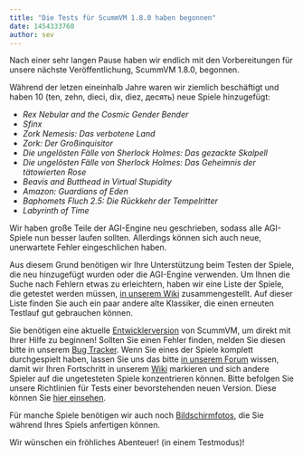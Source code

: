 ```yaml
---
title: "Die Tests für ScummVM 1.8.0 haben begonnen"
date: 1454333760
author: sev
---
```


Nach einer sehr langen Pause haben wir endlich mit den Vorbereitungen für unsere nächste Veröffentlichung, ScummVM 1.8.0, begonnen.

Während der letzen eineinhalb Jahre waren wir ziemlich beschäftigt und haben 10 (ten, zehn, dieci, dix, diez, десять) neue Spiele hinzugefügt:

*   *Rex Nebular and the Cosmic Gender Bender*
*   *Sfinx*
*   *Zork Nemesis: Das verbotene Land*
*   *Zork: Der Großinquisitor*
*   *Die ungelösten Fälle von Sherlock Holmes: Das gezackte Skalpell*
*   *Die ungelösten Fälle von Sherlock Holmes: Das Geheimnis der tätowierten Rose*
*   *Beavis and Butthead in Virtual Stupidity*
*   *Amazon: Guardians of Eden*
*   *Baphomets Fluch 2.5: Die Rückkehr der Tempelritter*
*   *Labyrinth of Time*

Wir haben große Teile der AGI-Engine neu geschrieben, sodass alle AGI-Spiele nun besser laufen sollten. Allerdings können sich auch neue, unerwartete Fehler eingeschlichen haben.

Aus diesem Grund benötigen wir Ihre Unterstützung beim Testen der Spiele, die neu hinzugefügt wurden oder die AGI-Engine verwenden. Um Ihnen die Suche nach Fehlern etwas zu erleichtern, haben wir eine Liste der Spiele, die getestet werden müssen, [in unserem Wiki](http://wiki.scummvm.org/index.php/Release_Testing/1.8.0) zusammengestellt. Auf dieser Liste finden Sie auch ein paar andere alte Klassiker, die einen erneuten Testlauf gut gebrauchen können.

Sie benötigen eine aktuelle [Entwicklerversion](/downloads/#daily) von ScummVM, um direkt mit Ihrer Hilfe zu beginnen! Sollten Sie einen Fehler finden, melden Sie diesen bitte in unserem [Bug Tracker](http://bugs.scummvm.org/). Wenn Sie eines der Spiele komplett durchgespielt haben, lassen Sie uns das bitte [in unserem Forum](http://forums.scummvm.org/viewtopic.php?t=14006) wissen, damit wir Ihren Fortschritt in unserem [Wiki](http://wiki.scummvm.org/index.php/Release_Testing/1.8.0) markieren und sich andere Spieler auf die ungetesteten Spiele konzentrieren können. Bitte befolgen Sie unsere Richtlinien für Tests einer bevorstehenden neuen Version. Diese können Sie [hier einsehen](http://wiki.scummvm.org/index.php/Release_Testing).

Für manche Spiele benötigen wir auch noch [Bildschirmfotos](http://wiki.scummvm.org/index.php/Screenshots), die Sie während Ihres Spiels anfertigen können.

Wir wünschen ein fröhliches Abenteuer! (in einem Testmodus)!
